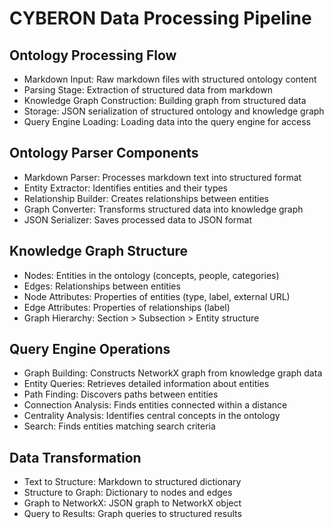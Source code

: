 # CYBERON Data Processing Pipeline

## Ontology Processing Flow
- Markdown Input: Raw markdown files with structured ontology content
- Parsing Stage: Extraction of structured data from markdown
- Knowledge Graph Construction: Building graph from structured data
- Storage: JSON serialization of structured ontology and knowledge graph
- Query Engine Loading: Loading data into the query engine for access

## Ontology Parser Components
- Markdown Parser: Processes markdown text into structured format
- Entity Extractor: Identifies entities and their types
- Relationship Builder: Creates relationships between entities
- Graph Converter: Transforms structured data into knowledge graph
- JSON Serializer: Saves processed data to JSON format

## Knowledge Graph Structure
- Nodes: Entities in the ontology (concepts, people, categories)
- Edges: Relationships between entities
- Node Attributes: Properties of entities (type, label, external URL)
- Edge Attributes: Properties of relationships (label)
- Graph Hierarchy: Section > Subsection > Entity structure

## Query Engine Operations
- Graph Building: Constructs NetworkX graph from knowledge graph data
- Entity Queries: Retrieves detailed information about entities
- Path Finding: Discovers paths between entities
- Connection Analysis: Finds entities connected within a distance
- Centrality Analysis: Identifies central concepts in the ontology
- Search: Finds entities matching search criteria

## Data Transformation
- Text to Structure: Markdown to structured dictionary
- Structure to Graph: Dictionary to nodes and edges
- Graph to NetworkX: JSON graph to NetworkX object
- Query to Results: Graph queries to structured results
